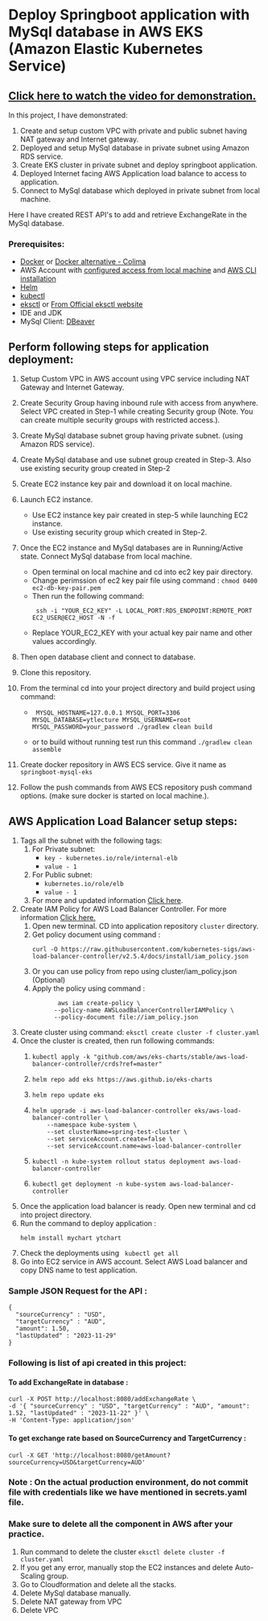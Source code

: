 # Deploy Springboot application with MySql database in AWS EKS (Amazon Elastic Kubernetes Service) 

## [Click here to watch the video for demonstration.]()

In this project, I have demonstrated: 
1. Create and setup custom VPC with private and public subnet having NAT gateway and Internet gateway.
2. Deployed and setup MySql database in private subnet using Amazon RDS service.
3. Create EKS cluster in private subnet and deploy springboot application.
4. Deployed Internet facing AWS Application load balance to access to application.
5. Connect to MySql database which deployed in private subnet from local machine.

Here I have created REST API's to add and retrieve ExchangeRate in the MySql database.

### Prerequisites:
 - [Docker](https://docs.docker.com/engine/install/) or [Docker alternative - Colima](https://github.com/abiosoft/colima)
 - AWS Account with [configured access from local machine](https://docs.aws.amazon.com/cli/latest/userguide/cli-chap-configure.html) and [AWS CLI installation](https://docs.aws.amazon.com/cli/latest/userguide/getting-started-install.html)
 - [Helm](https://helm.sh/docs/intro/install/)
 - [kubectl](https://kubernetes.io/docs/tasks/tools/)
 - [eksctl](https://docs.aws.amazon.com/emr/latest/EMR-on-EKS-DevelopmentGuide/setting-up-eksctl.html) or [From Official eksctl website](https://eksctl.io/installation/)
 - IDE and JDK
 - MySql Client: [DBeaver](https://dbeaver.io/download/)


## Perform following steps for application deployment:

1. Setup Custom VPC in AWS account using VPC service including NAT Gateway and Internet Gateway.
2. Create Security Group having inbound rule with access from anywhere. Select VPC created in Step-1 while creating Security group (Note. You can create multiple security groups with restricted access.).
3. Create MySql database subnet group having private subnet. (using Amazon RDS service).
4. Create MySql database and use subnet group created in Step-3. Also use existing security group created in Step-2
5. Create EC2 instance key pair and download it on local machine.
6. Launch EC2 instance. 
    - Use EC2 instance key pair created in step-5 while launching EC2 instance.
    - Use existing security group which created in Step-2.
7. Once the EC2 instance and MySql databases are in Running/Active state. Connect MySql database from local machine. 
    - Open terminal on local machine and cd into ec2 key pair directory.
    - Change perimssion of ec2 key pair file using command : ```chmod 0400 ec2-db-key-pair.pem```
    - Then run the following command: 
        ``` 
         ssh -i "YOUR_EC2_KEY" -L LOCAL_PORT:RDS_ENDPOINT:REMOTE_PORT EC2_USER@EC2_HOST -N -f 
       ```
    - Replace YOUR_EC2_KEY with your actual key pair name and other values accordingly.
8. Then open database client and connect to database.
9. Clone this repository.
10. From the terminal cd into your project directory and build project using command: 
    - ``` 
       MYSQL_HOSTNAME=127.0.0.1 MYSQL_PORT=3306 MYSQL_DATABASE=ytlecture MYSQL_USERNAME=root MYSQL_PASSWORD=your_password ./gradlew clean build 
      ```
    - or to build without running test run this command ``` ./gradlew clean assemble ``` 
    
11. Create docker repository in AWS ECS service. Give it name as ```springboot-mysql-eks ``` 
12. Follow the push commands from AWS ECS repository push command options. (make sure docker is started on local machine.).

## AWS Application Load Balancer setup steps:
1. Tags all the subnet with the following tags:
   1. For Private subnet:
         - ```key - kubernetes.io/role/internal-elb``` 
         - ```value - 1 ```  
   2. For Public subnet:
       - ```kubernetes.io/role/elb```
       - ```value - 1 ``` 
   3. For more and updated information [Click here](https://docs.aws.amazon.com/eks/latest/userguide/alb-ingress.html).
2. Create IAM Policy for AWS Load Balancer Controller. For more information [Click here.](https://docs.aws.amazon.com/eks/latest/userguide/aws-load-balancer-controller.html)
   1. Open new terminal. CD into application repository ```cluster``` directory. 
   2. Get policy document using command : 
       ``` 
       curl -O https://raw.githubusercontent.com/kubernetes-sigs/aws-load-balancer-controller/v2.5.4/docs/install/iam_policy.json
       ```
   3. Or you can use policy from repo using cluster/iam_policy.json (Optional)
   4. Apply the policy using command :
      ``` 
             aws iam create-policy \
            --policy-name AWSLoadBalancerControllerIAMPolicy \
            --policy-document file://iam_policy.json 
        ```
3. Create cluster using command:
         ```eksctl create cluster -f cluster.yaml
         ```
4. Once the cluster is created, then run following commands:
   1. ```
      kubectl apply -k "github.com/aws/eks-charts/stable/aws-load-balancer-controller/crds?ref=master"
      ```
   2. ```
      helm repo add eks https://aws.github.io/eks-charts
      ```
   3. ```
      helm repo update eks
      ```
   4. ``` 
      helm upgrade -i aws-load-balancer-controller eks/aws-load-balancer-controller \
          --namespace kube-system \
          --set clusterName=spring-test-cluster \
          --set serviceAccount.create=false \
          --set serviceAccount.name=aws-load-balancer-controller
      ```
   5. ```
      kubectl -n kube-system rollout status deployment aws-load-balancer-controller
      ```
   6. ```
      kubectl get deployment -n kube-system aws-load-balancer-controller
      ```
5. Once the application load balancer is ready. Open new terminal and cd into project directory.
6. Run the command to deploy application : 
   ```
   helm install mychart ytchart 
   ```
7. Check the deployments using ``` kubectl get all```
8. Go into EC2 service in AWS account. Select AWS Load balancer and copy DNS name to test application.
   


### Sample JSON Request for the API :
```
{
  "sourceCurrency" : "USD",
  "targetCurrency" : "AUD",
  "amount": 1.50,
  "lastUpdated" : "2023-11-29"
}

```

### Following is list of api created in this project:

#### To add ExchangeRate in database :
```
curl -X POST http://localhost:8080/addExchangeRate \
-d '{ "sourceCurrency" : "USD", "targetCurrency" : "AUD", "amount": 1.52, "lastUpdated" : "2023-11-22" }' \
-H 'Content-Type: application/json'
```

#### To get exchange rate based on SourceCurrency and TargetCurrency :
```
curl -X GET 'http://localhost:8080/getAmount?sourceCurrency=USD&targetCurrency=AUD'
```

### Note : On the actual production environment, do not commit file with credentials like we have mentioned in secrets.yaml file. 

### Make sure to delete all the component in AWS after your practice. 
   1. Run command to delete the cluster ```eksctl delete cluster -f cluster.yaml```
   2. If you get any error, manually stop the EC2 instances and delete Auto-Scaling group.
   3. Go to Cloudformation and delete all the stacks.
   4. Delete MySql database manually.
   5. Delete NAT gateway from VPC
   6. Delete VPC
